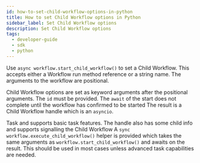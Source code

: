 ```yaml
---
id: how-to-set-child-workflow-options-in-python
title: How to set Child Workflow options in Python
sidebar_label: Set Child Workflow options
description: Set Child Workflow options
tags:
  - developer-guide
  - sdk
  - python
---
```


Use `async workflow.start_child_workflow()` to set a Child Workflow. This accepts either a Workflow run method
reference or a string name.
The arguments to the workflow are positional.

Child Workflow options are set as keyword arguments after the positional arguments. The `id` must be provided.
The `await` of the start does not complete until the workflow has confirmed to be started
The result is a Child Workflow handle which is an `asyncio`.

Task and supports basic task features. The handle also has some child info and supports signalling the Child Workflow
A `sync workflow.execute_child_workflow()` helper is provided which takes the same arguments as
`workflow.start_child_workflow()` and awaits on the result. This should be used in most cases unless advanced task
capabilities are needed.
